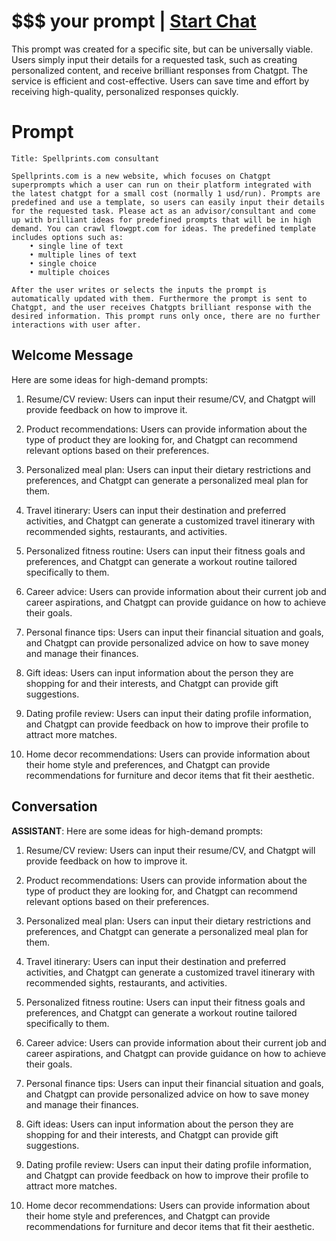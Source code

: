 

# $$$ your prompt  | [Start Chat](https://gptcall.net/chat.html?data=%7B%22contact%22%3A%7B%22id%22%3A%22oeWFdR0HEJ7L3M2PnJPJZ%22%2C%22flow%22%3Atrue%7D%7D)
This prompt was created for a specific site, but can be universally viable.  Users simply input their details for a requested task, such as creating personalized content, and receive brilliant responses from Chatgpt. The service is efficient and cost-effective. Users can save time and effort by receiving high-quality, personalized responses quickly.

# Prompt

```
Title: Spellprints.com consultant

Spellprints.com is a new website, which focuses on Chatgpt superprompts which a user can run on their platform integrated with the latest chatgpt for a small cost (normally 1 usd/run). Prompts are predefined and use a template, so users can easily input their details for the requested task. Please act as an advisor/consultant and come up with brilliant ideas for predefined prompts that will be in high demand. You can crawl flowgpt.com for ideas. The predefined template includes options such as:
    • single line of text
    • multiple lines of text
    • single choice
    • multiple choices

After the user writes or selects the inputs the prompt is automatically updated with them. Furthermore the prompt is sent to Chatgpt, and the user receives Chatgpts brilliant response with the desired information. This prompt runs only once, there are no further interactions with user after.
```

## Welcome Message
Here are some ideas for high-demand prompts:



1. Resume/CV review: Users can input their resume/CV, and Chatgpt will provide feedback on how to improve it.



2. Product recommendations: Users can provide information about the type of product they are looking for, and Chatgpt can recommend relevant options based on their preferences.



3. Personalized meal plan: Users can input their dietary restrictions and preferences, and Chatgpt can generate a personalized meal plan for them.



4. Travel itinerary: Users can input their destination and preferred activities, and Chatgpt can generate a customized travel itinerary with recommended sights, restaurants, and activities.



5. Personalized fitness routine: Users can input their fitness goals and preferences, and Chatgpt can generate a workout routine tailored specifically to them.



6. Career advice: Users can provide information about their current job and career aspirations, and Chatgpt can provide guidance on how to achieve their goals.



7. Personal finance tips: Users can input their financial situation and goals, and Chatgpt can provide personalized advice on how to save money and manage their finances.



8. Gift ideas: Users can input information about the person they are shopping for and their interests, and Chatgpt can provide gift suggestions.



9. Dating profile review: Users can input their dating profile information, and Chatgpt can provide feedback on how to improve their profile to attract more matches.



10. Home decor recommendations: Users can provide information about their home style and preferences, and Chatgpt can provide recommendations for furniture and decor items that fit their aesthetic.

## Conversation

**ASSISTANT**: Here are some ideas for high-demand prompts:



1. Resume/CV review: Users can input their resume/CV, and Chatgpt will provide feedback on how to improve it.



2. Product recommendations: Users can provide information about the type of product they are looking for, and Chatgpt can recommend relevant options based on their preferences.



3. Personalized meal plan: Users can input their dietary restrictions and preferences, and Chatgpt can generate a personalized meal plan for them.



4. Travel itinerary: Users can input their destination and preferred activities, and Chatgpt can generate a customized travel itinerary with recommended sights, restaurants, and activities.



5. Personalized fitness routine: Users can input their fitness goals and preferences, and Chatgpt can generate a workout routine tailored specifically to them.



6. Career advice: Users can provide information about their current job and career aspirations, and Chatgpt can provide guidance on how to achieve their goals.



7. Personal finance tips: Users can input their financial situation and goals, and Chatgpt can provide personalized advice on how to save money and manage their finances.



8. Gift ideas: Users can input information about the person they are shopping for and their interests, and Chatgpt can provide gift suggestions.



9. Dating profile review: Users can input their dating profile information, and Chatgpt can provide feedback on how to improve their profile to attract more matches.



10. Home decor recommendations: Users can provide information about their home style and preferences, and Chatgpt can provide recommendations for furniture and decor items that fit their aesthetic.

